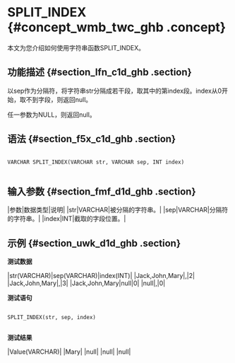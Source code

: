 # SPLIT\_INDEX {#concept_wmb_twc_ghb .concept}

本文为您介绍如何使用字符串函数SPLIT\_INDEX。

## 功能描述 {#section_lfn_c1d_ghb .section}

以sep作为分隔符，将字符串str分隔成若干段，取其中的第index段。index从0开始，取不到字段，则返回null。

任一参数为NULL，则返回null。

## 语法 {#section_f5x_c1d_ghb .section}

```

VARCHAR SPLIT_INDEX(VARCHAR str, VARCHAR sep, INT index)


```

## 输入参数 {#section_fmf_d1d_ghb .section}

|参数|数据类型|说明|
|str|VARCHAR|被分隔的字符串。|
|sep|VARCHAR|分隔符的字符串。|
|index|INT|截取的字段位置。|

## 示例 {#section_uwk_d1d_ghb .section}

**测试数据**

|str\(VARCHAR\)|sep\(VARCHAR\)|index\(INT\)|
|Jack,John,Mary|,|2|
|Jack,John,Mary|,|3|
|Jack,John,Mary|null|0|
|null|,|0|

**测试语句**

```

SPLIT_INDEX(str, sep, index)


```

**测试结果**

|Value\(VARCHAR\)|
|Mary|
|null|
|null|
|null|

